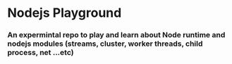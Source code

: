 # Nodejs Playground  
### An expermintal repo to play and learn about Node runtime and nodejs modules (streams, cluster, worker threads, child process, net ...etc)  